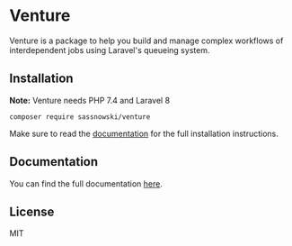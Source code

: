 # Venture

Venture is a package to help you build and manage complex workflows of interdependent jobs using Laravel's queueing system.

## Installation

**Note:** Venture needs PHP 7.4 and Laravel 8

```
composer require sassnowski/venture
```

Make sure to read the [documentation](https://laravel-venture.netlify.app/installation) for the full installation instructions.

## Documentation

You can find the full documentation [here](https://laravel-venture.netlify.app).

## License

MIT
